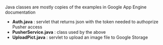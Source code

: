 Java classes are mostly copies of the examples in Google App Engine documentation

- **Auth.java** : servlet that returns json with the token needed to authoprize Pusher access
- **PusherService.java** : class used by the above
- **UploadPict.java** : servlet to upload an image file to Google Storage